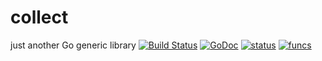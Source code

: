 collect
=======

just another Go generic library
[![Build Status](https://travis-ci.org/kenpusney/collect.png?branch=master)](https://travis-ci.org/kenpusney/collect)
[![GoDoc](https://godoc.org/github.com/kenpusney/collect?status.png)](https://godoc.org/github.com/kenpusney/collect)
[![status](https://sourcegraph.com/api/repos/github.com/kenpusney/collect/badges/status.png)](https://sourcegraph.com/github.com/kenpusney/collect)
[![funcs](https://sourcegraph.com/api/repos/github.com/kenpusney/collect/badges/funcs.png)](https://sourcegraph.com/github.com/kenpusney/collect)
